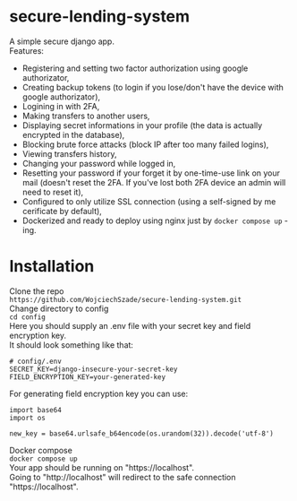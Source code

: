 # secure-lending-system  
A simple secure django app.  
Features:  
- Registering and setting two factor authorization using google authorizator,  
- Creating backup tokens (to login if you lose/don't have the device with google authorizator),  
- Logining in with 2FA,  
- Making transfers to another users,  
- Displaying secret informations in your profile (the data is actually encrypted in the database),  
- Blocking brute force attacks (block IP after too many failed logins),
- Viewing transfers history,  
- Changing your password while logged in,
- Resetting your password if your forget it by one-time-use link on your mail (doesn't reset the 2FA. If you've lost both 2FA device an admin will need to reset it),
- Configured to only utilize SSL connection (using a self-signed by me cerificate by default),  
- Dockerized and ready to deploy using nginx just by `docker compose up` - ing.

# Installation
Clone the repo  
`https://github.com/WojciechSzade/secure-lending-system.git`   
Change directory to config  
`cd config`  
Here you should supply an .env file with your secret key and field encryption key.  
It should look something like that:  
```
# config/.env  
SECRET_KEY=django-insecure-your-secret-key  
FIELD_ENCRYPTION_KEY=your-generated-key  
```
For generating field encryption key you can use:
```  
import base64  
import os  
  
new_key = base64.urlsafe_b64encode(os.urandom(32)).decode('utf-8')  
```  
Docker compose  
`docker compose up`  
Your app should be running on "https://localhost".  
Going to "http://localhost" will redirect to the safe connection "https://localhost".  
